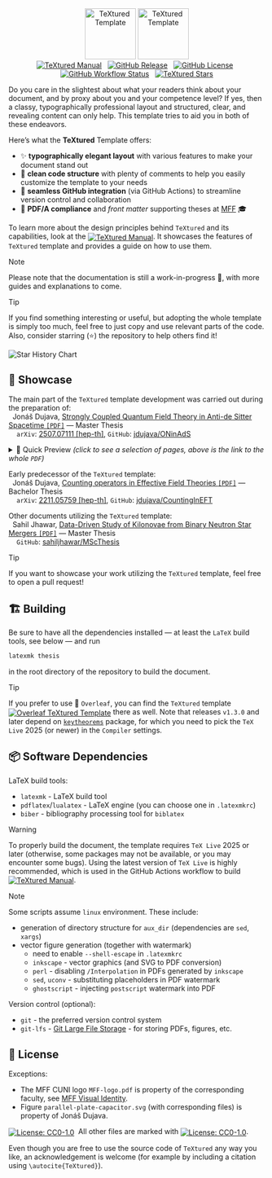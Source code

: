 <div align="center">
    <img alt="TeXtured Template" height="100px" src="https://raw.githubusercontent.com/jdujava/TeXtured/refs/heads/master/figures/TeXtured-logo-light-mode.svg#gh-light-mode-only">
    <img alt="TeXtured Template" height="100px" src="https://raw.githubusercontent.com/jdujava/TeXtured/refs/heads/master/figures/TeXtured-logo-dark-mode.svg#gh-dark-mode-only">
</div>
<div align="center">
  <a href="https://jdujava.github.io/TeXtured/thesis.pdf"><img alt="TeXtured Manual" src="https://img.shields.io/badge/TeXtured-Manual%E2%80%89%F0%9F%93%93-blue?color=ccfaff&style=for-the-badge"></a>
  &nbsp;
  <a href="https://github.com/jdujava/TeXtured/releases"><img alt="GitHub Release" src="https://img.shields.io/github/v/release/jdujava/textured?color=ade1ff&style=for-the-badge"></a>
  &nbsp;
  <a href="#-license"><img alt="GitHub License" src="https://img.shields.io/github/license/jdujava/TeXtured?color=fbe2ff&style=for-the-badge"></a>
  &nbsp;
  <a href="https://jdujava.github.io/TeXtured/thesis.pdf"><img alt="GitHub Workflow Status" src="https://img.shields.io/github/actions/workflow/status/jdujava/TeXtured/main.yml?color=aafaba&style=for-the-badge"></a>
  &nbsp;
  <a href="https://github.com/jdujava/TeXtured/stargazers"><img alt="TeXtured Stars" src="https://img.shields.io/github/stars/jdujava/TeXtured?color=ffeca4&style=for-the-badge"></a>
</div>

Do you care in the slightest about what your readers think about your document,
and by proxy about you and your competence level? If yes, then a classy,
typographically professional layout and structured, clear, and revealing content
can only help. This template tries to aid you in both of these endeavors.

Here’s what the **TeXtured** Template offers:
- ✨ **typographically elegant layout** with various features to make your document stand out
- 🧙 **clean code structure** with plenty of comments to help you easily customize the template to your needs
- 🔗 **seamless GitHub integration** (via GitHub Actions) to streamline version control and collaboration
- 📄 **PDF/A compliance** and *front matter* supporting theses at [MFF](https://www.mff.cuni.cz/en) 🎓

To learn more about the design principles behind `TeXtured` and its capabilities, look at the
[<img align="center" alt="TeXtured Manual" src="https://img.shields.io/badge/TeXtured-Manual%E2%80%89%F0%9F%93%93-blue?color=ccfaff">](https://jdujava.github.io/TeXtured/thesis.pdf).
It showcases the features of `TeXtured` template and provides a guide on how to use them.

> [!NOTE]
> Please note that the documentation is still a work-in-progress 🚧,
> with more guides and explanations to come.

> [!TIP]
> If you find something interesting or useful, but adopting the whole template
> is simply too much, feel free to just copy and use relevant parts of the code.
> Also, consider starring (⭐) the repository to help others find it!

<picture>
    <source media="(prefers-color-scheme: dark)" srcset="https://api.star-history.com/svg?repos=jdujava/TeXtured&type=Date&theme=dark" />
    <source media="(prefers-color-scheme: light)" srcset="https://api.star-history.com/svg?repos=jdujava/TeXtured&type=Date" />
    <img alt="Star History Chart" src="https://api.star-history.com/svg?repos=jdujava/TeXtured&type=Date" />
</picture>

## 🌟 Showcase

The main part of the `TeXtured` template development was carried out during the preparation of:<br>
  Jonáš Dujava, [Strongly Coupled Quantum Field Theory in Anti-de Sitter Spacetime `[PDF]`](https://jdujava.github.io/ONinAdS/SCQFTinAdS.pdf) — Master Thesis<br>
    `arXiv`: [2507.07111 \[hep-th\]](https://arxiv.org/abs/2507.07111), `GitHub`: [jdujava/ONinAdS](https://github.com/jdujava/ONinAdS)
<details>
    <summary>👀 Quick Preview <em>(click to see a selection of pages, above is the link to the whole <code>PDF</code>)</em></summary>
    <img alt="thesis-dual00" src="https://github.com/user-attachments/assets/5c7608e8-4ed1-4e6b-b201-335fbe7fe7e3" />
    <img alt="thesis-dual01" src="https://github.com/user-attachments/assets/376a5b62-5b14-483c-87ba-da0808c51a32" />
    <img alt="thesis-dual02" src="https://github.com/user-attachments/assets/de77881b-d21e-42d6-aba4-302239bd7164" />
    <img alt="thesis-dual03" src="https://github.com/user-attachments/assets/bf719391-f5e7-4e56-baa8-05fe330bbc86" />
    <img alt="thesis-dual04" src="https://github.com/user-attachments/assets/b9ed8eaa-23b9-4cda-87b8-4dcc2510910b" />
    <img alt="thesis-dual05" src="https://github.com/user-attachments/assets/50cd1894-b374-4206-9d81-78498f15c25b" />
    <img alt="thesis-dual06" src="https://github.com/user-attachments/assets/702ce869-1f9c-4ceb-a1ce-f7ce815bfb3f" />
    <img alt="thesis-dual07" src="https://github.com/user-attachments/assets/502eafd8-7c24-47f8-84a2-3fef5415e351" />
    <img alt="thesis-dual08" src="https://github.com/user-attachments/assets/0bd1db62-d2a4-4ff0-b126-0c176ac76123" />
    <img alt="thesis-dual09" src="https://github.com/user-attachments/assets/a10b0779-4fb0-444b-b360-99545077d92a" />
    <img alt="thesis-dual10" src="https://github.com/user-attachments/assets/338c5301-bc35-47cc-ada8-b3548c160399" />
</details>

Early predecessor of the `TeXtured` template:<br>
  Jonáš Dujava, [Counting operators in Effective Field Theories `[PDF]`](https://jdujava.github.io/CountingInEFT/CountingInEFT.pdf) — Bachelor Thesis<br>
    `arXiv`: [2211.05759 \[hep-th\]](https://arxiv.org/abs/2211.05759), `GitHub`: [jdujava/CountingInEFT](https://github.com/jdujava/CountingInEFT)

Other documents utilizing the `TeXtured` template:<br>
  Sahil Jhawar, [Data-Driven Study of Kilonovae from Binary Neutron Star Mergers `[PDF]`](https://sahiljhawar.in/MScThesis/SahilJhawar_MSc_Thesis.pdf) — Master Thesis<br>
    `GitHub`: [sahiljhawar/MScThesis](https://github.com/sahiljhawar/MScThesis)

> [!TIP]
> If you want to showcase your work utilizing the `TeXtured` template, feel free to open a pull request!

## 🏗️ Building

Be sure to have all the dependencies installed — at least the `LaTeX` build tools, see below — and run
```sh
latexmk thesis
```
in the root directory of the repository to build the document.

> [!TIP]
> If you prefer to use 🍃 `Overleaf`, you can find the `TeXtured` template
> [<img align="center" alt="Overleaf TeXtured Template" src="https://img.shields.io/badge/Overleaf-TeXtured-blue?color=ccffd2&logo=overleaf">](https://www.overleaf.com/latex/templates/textured/zwtzzwgddbsh)
> there as well.
> Note that releases `v1.3.0` and later depend on [`keytheorems`](https://github.com/mbertucci47/keytheorems) package,
> for which you need to pick the `TeX Live` 2025 (or newer) in the `Compiler` settings.


## 📦 Software Dependencies

LaTeX build tools:
- `latexmk` - LaTeX build tool
- `pdflatex`/`lualatex` - LaTeX engine (you can choose one in `.latexmkrc`)
- `biber` - bibliography processing tool for `biblatex`

> [!WARNING]
> To properly build the document, the template requires `TeX Live` 2025 or later (otherwise, some packages may not be available, or you may encounter some bugs).
> Using the latest version of `TeX Live` is highly recommended, which is used in the GitHub Actions workflow to build
> [<img align="center" alt="TeXtured Manual" src="https://img.shields.io/badge/TeXtured-Manual%E2%80%89%F0%9F%93%93-blue?color=ccfaff">](https://jdujava.github.io/TeXtured/thesis.pdf).

> [!NOTE]
> Some scripts assume `linux` environment. These include:
> - generation of directory structure for `aux_dir` (dependencies are `sed`, `xargs`)
> - vector figure generation (together with watermark)
>     + need to enable `--shell-escape` in `.latexmkrc`
>     + `inkscape` - vector graphics (and SVG to PDF conversion)
>     + `perl` - disabling `/Interpolation` in PDFs generated by `inkscape`
>     + `sed`, `uconv` - substituting placeholders in PDF watermark
>     + `ghostscript` - injecting `postscript` watermark into PDF

Version control (optional):
- `git` - the preferred version control system
- `git-lfs` - [Git Large File Storage](https://git-lfs.github.com/) - for storing PDFs, figures, etc.


## 📜 License

Exceptions:
- The MFF CUNI logo `MFF-logo.pdf` is property of the corresponding faculty, see [MFF Visual Identity](https://www.mff.cuni.cz/en/faculty/visual-identity).
- Figure `parallel-plate-capacitor.svg` (with corresponding files) is property of Jonáš Dujava.

[<img align="center" alt="License: CC0-1.0" src="https://licensebuttons.net/p/zero/1.0/88x31.png">](https://creativecommons.org/publicdomain/zero/1.0/)
 All other files are marked with
[<img align="center" alt="License: CC0-1.0" src="https://img.shields.io/github/license/jdujava/TeXtured?color=fbe2ff">](https://creativecommons.org/publicdomain/zero/1.0/).

Even though you are free to use the source code of `TeXtured` any way you like, an acknowledgement is welcome (for example by including a citation using `\autocite{TeXtured}`).
